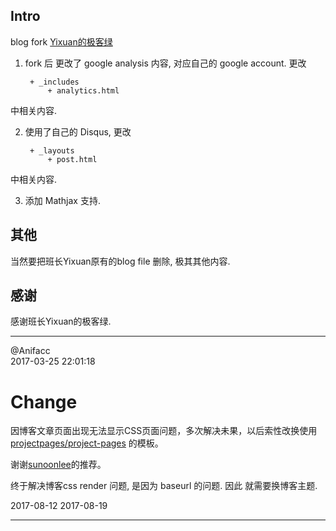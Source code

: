 ## Intro

blog fork [Yixuan的极客绿]( http://yixuan.li/)  

1. fork 后 更改了 google analysis 内容, 对应自己的 google account. 更改

		+ _includes
			+ analytics.html
中相关内容.

2. 使用了自己的 Disqus, 更改

		+ _layouts
			+ post.html
中相关内容.

3. 添加 Mathjax 支持.

## 其他

当然要把班长Yixuan原有的blog file 删除, 极其其他内容.

## 感谢 

感谢班长Yixuan的极客绿.

---

@Anifacc   
2017-03-25 22:01:18

# Change

因博客文章页面出现无法显示CSS页面问题，多次解决未果，以后索性改换使用[projectpages/project-pages](https://github.com/projectpages/project-pages) 的模板。

谢谢[sunoonlee](https://sunoonlee.github.io/about/)的推荐。

终于解决博客css render 问题, 是因为 baseurl 的问题. 因此 就需要换博客主题.

2017-08-12 
2017-08-19

---




